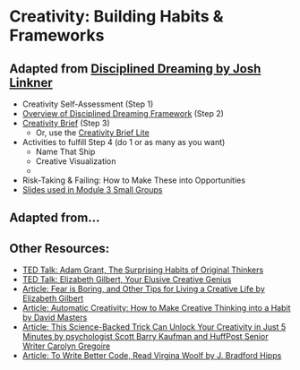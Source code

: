 # Creativity: Building Habits & Frameworks

## Adapted from [Disciplined Dreaming by Josh Linkner](https://www.amazon.com/Disciplined-Dreaming-Proven-Breakthrough-Creativity/dp/1611203074)
* Creativity Self-Assessment (Step 1)
* [Overview of Disciplined Dreaming Framework](file:///Users/allisonreusinger/Downloads/161005-5-steps-disciplined-dreaming-slideshare-final-151106144051-lva1-app6892%20(1).pdf) (Step 2)
* [Creativity Brief](https://docs.google.com/document/d/13M1XuCQIt7_26GHFAnfnB_prlb36KGRO-E-QKklFosI/edit?usp=sharing) (Step 3)
     * Or, use the [Creativity Brief Lite](https://docs.google.com/document/d/199sWbexvVbwpayRN2J5Mcj-XWNjUHxvHUGLgA4M-g-g/edit?usp=sharing)
* Activities to fulfill Step 4 (do 1 or as many as you want)
     * Name That Ship
     * Creative Visualization
     * 
* Risk-Taking & Failing: How to Make These into Opportunities
* [Slides used in Module 3 Small Groups](https://docs.google.com/presentation/d/10Fodv-7-0CGm0HMUdKvDvlHsZ1yJSdV-VOqdavfRzVw/edit?usp=sharing)

## Adapted from...


## Other Resources:
* [TED Talk: Adam Grant, The Surprising Habits of Original Thinkers](https://www.ted.com/talks/adam_grant_the_surprising_habits_of_original_thinkers)
* [TED Talk: Elizabeth Gilbert, Your Elusive Creative Genius](https://www.ted.com/talks/elizabeth_gilbert_on_genius)
* [Article: Fear is Boring, and Other Tips for Living a Creative Life by Elizabeth Gilbert](http://ideas.ted.com/fear-is-boring-and-other-tips-for-living-a-creative-life/)
* [Article: Automatic Creativity: How to Make Creative Thinking into a Habit by David Masters](http://business.tutsplus.com/tutorials/automatic-creativity-how-to-make-creative-thinking-into-a-habit--cms-22181)
* [Article: This Science-Backed Trick Can Unlock Your Creativity in Just 5 Minutes by psychologist Scott Barry Kaufman and HuffPost Senior Writer Carolyn Gregoire](http://www.huffingtonpost.com/entry/science-trick-unlock-creativity_us_56808760e4b0b958f659b218)
* [Article: To Write Better Code, Read Virgina Woolf by J. Bradford Hipps](http://www.nytimes.com/2016/05/22/opinion/sunday/to-write-software-read-novels.html)
